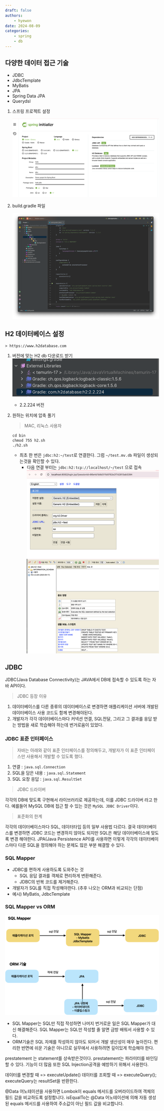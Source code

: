 ```yaml
---
draft: false
authors:
    - hyewon
date: 2024-08-09
categories:
    - spring
    - db
---
```


<!-- more -->

## 다양한 데이터 접근 기술

-   JDBC
-   JdbcTemplate
-   MyBatis
-   JPA
-   Spring Data JPA
-   Querydsl

1.  스프링 프로젝트 설정

    ![alt text](image.png)

2.  build.gradle 파일

    ![alt text](image-1.png)

## H2 데이터베이스 설정

    > https://www.h2database.com

1.  버전에 맞는 H2 db 다운로드 받기
    ![alt text](image-2.png)

    -   2.2.224 버전

2.  원하는 위치에 압축 풀기

    > MAC, 리눅스 사용자

    ```shell
    cd bin
    chmod 755 h2.sh
    ./h2.sh
    ```

    -   최초 한 번은 `jdbc:h2:~/test`로 연결한다. 그럼 `~/test.mv.db` 파일이 생성되는것을 확인할 수 있다.
        -   다음 연결 부터는 `jdbc:h2:tcp://localhost/~/test` 으로 접속
            ![alt text](image-3.png)
            ![alt text](image-4.png)

## JDBC

JDBC(Java Database Connectivity)는 JAVA에서 DB에 접속할 수 있도록 하는 자바 API이다.

> JDBC 등장 이유

1. 데이터베이스를 다른 종류의 데이터베이스로 변경하면 애플리케이션 서버에 개발된 데이터베이스 사용 코드도 함께 변경해야된다.
2. 개발자가 각각 데이터베이스마다 커넥션 연결, SQL전달, 그리고 그 결과를 응답 받는 방법을 새로 학습해야 하는데 번거로움이 있었다.

### JDBC 표준 인터페이스

> 자바는 아래와 같이 표준 인터페이스를 정의해두고, 개발자가 이 표준 인터페이스만 사용해서 개발할 수 있도록 했다.

1.  연결 : `java.sql.Connection`
2.  SQL을 담은 내용 : `java.sql.Statement`
3.  SQL 요창 응답 : `java.sql.ResultSet`

> JDBC 드라이버

각각의 DB에 맞도록 구현해서 라이브러리로 제공하는데, 이를 JDBC 드라이버 라고 한다. 예를들어 MySQL DB에 접근 할 수 있는 것은 `MySQL JDBC Driver`이다.

> 표준화의 한계

각각의 데이터베이스마다 SQL, 데이터타입 등의 일부 사용법 다르다. 결국 데이터베이스를 변경하면 JDBC 코드는 변경하지 않아도 되지만 SQL은 해당 데이터베이스에 맞도록 변경 해야한다. JPA(Java Persistence API)를 사용하면 이렇게 각각의 데이터베이스마다 다른 SQL을 정의해야 하는 문제도 많은 부분 해결할 수 있다.

### SQL Mapper

-   JDBC를 편하게 사용하도록 도와주는 것
    -   SQL 응답 결과를 객체로 편리하게 변환해준다.
    -   JDBC의 반복 코드를 제거해준다.
-   개발자가 SQL를 직접 작성해야한다. (추후 나오는 ORM과 비교되는 단점)
-   예시) MyBatis, JdbcTemplate

### SQL Mapper vs ORM

![alt text](image-5.png)

-   SQL Mapper는 SQL만 직접 작성하면 나머지 번거로운 일은 SQL Mapper가 대신 해결해준다. SQL Mapper는 SQL만 작성할 줄 알면 금방 배워서 사용할 수 있다.
-   ORM기술은 SQL 자체를 작성하지 않아도 되어서 개발 생산성이 매우 높아진다. 편리한 반면에 쉬운 기술은 아니므로 실무에서 사용하려면 깊이있게 학습해야 한다.

prestatement 는 statement를 상속받은것이다. prestatement는 파라미터를 바인딩 할 수 있다. 기능이 더 많음
또한 SQL Injection공격을 예방하기 위해서 사용한다.

데이터를 변경할 때 => executeUpdate()
데이터를 조회할 때 => executeQuery();
executeQuery는 resultSet을 반환한다.

@Data 어노테이션을 사용하면 Lombok이 equals 메서드를 오버라이드하여 객체의 필드 값을 비교하도록 설정합니다.
isEqualTo는 @Data 어노테이션에 의해 자동 생성된 equals 메서드를 사용하여 주소값이 아닌 필드 값을 비교합니다.
